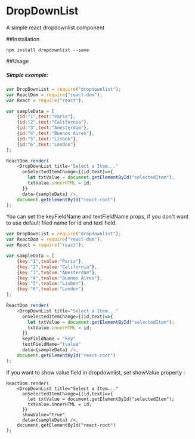 # DropDownList
A simple react dropdownlist component

##Installation

```
npm install dropdownlist --save
```

##Usage

##### Simple example:
```javascript
var DropDownList = require("dropdownlist");
var ReactDom = require("react-dom");
var React = require("react");

var sampleData = [
    {id:"1",text:"Paris"},
    {id:"2",text:"California"},
    {id:"3",text:"Amesterdam"},
    {id:"4",text:"Buenos Aires"},
    {id:"5",text:"Lisbon"},
    {id:"6",text:"London"}
];

ReactDom.render(
    <DropDownList title="Select a Item..." 
      onSelectedItemChange={(id,text)=>{
        let txtValue = document.getElementById("selectedItem");
        txtValue.innerHTML = id;
      }}
      data={sampleData} />,
    document.getElementById("react-root")
);

```

You can set the keyFieldName and textFieldName props, if you don't want to use default filed name for id and text field.

```javascript
var DropDownList = require("dropdownlist");
var ReactDom = require("react-dom");
var React = require("react");

var sampleData = [
    {key:"1",tvalue:"Paris"},
    {key:"2",tvalue:"California"},
    {key:"3",tvalue:"Amesterdam"},
    {key:"4",tvalue:"Buenos Aires"},
    {key:"5",tvalue:"Lisbon"},
    {key:"6",tvalue:"London"}
];

ReactDom.render(
    <DropDownList title="Select a Item..." 
      onSelectedItemChange={(id,text)=>{
        let txtValue = document.getElementById("selectedItem");
        txtValue.innerHTML = id;
      }}
      keyFieldName = "key"
      textFieldName="tvalue"
      data={sampleData} />,
    document.getElementById("react-root")
);

```

If you want to show value field in dropdownlist, set showValue property : 
```
ReactDom.render(
    <DropDownList title="Select a Item..." 
      onSelectedItemChange={(id,text)=>{
        let txtValue = document.getElementById("selectedItem");
        txtValue.innerHTML = id;
      }}
      showValue="true"
      data={sampleData} />,
    document.getElementById("react-root")
);

```

